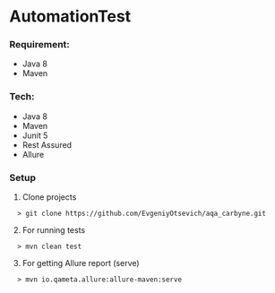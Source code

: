 # AutomationTest

### Requirement:
- Java 8
- Maven

### Tech:
- Java 8
- Maven
- Junit 5
- Rest Assured
- Allure

### Setup 
1. Clone projects 
```
  > git clone https://github.com/EvgeniyOtsevich/aqa_carbyne.git
```
2. For running tests 
```
  > mvn clean test
```
3. For getting Allure report (serve)
```
  > mvn io.qameta.allure:allure-maven:serve
```
